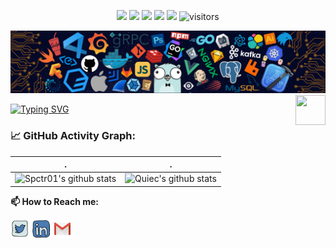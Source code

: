 <p align="center">
    <a href="https://github.com/BEPb/BEPb"><img src="https://img.shields.io/badge/status-updating-brightgreen.svg"></a>
    <a href="https://github.com/python/cpython"><img src="https://img.shields.io/badge/Python-3.9-FF1493.svg"></a>
    <a href="https://github.com/BEPb/BEPb/graphs/contributors"><img src="https://img.shields.io/github/contributors/BEPb/BEPb?color=blue"></a>
    <a href="https://github.com/BEPb/BEPb/stargazers"><img src="https://img.shields.io/github/stars/BEPb/BEPb.svg?logo=github"></a>
    <a href="https://github.com/BEPb/BEPb/network/members"><img src="https://img.shields.io/github/forks/BEPb/BEPb.svg?color=blue&logo=github"></a>
    <img src="https://visitor-badge.laobi.icu/badge?page_id=BEPb.BEPb" alt="visitors"/>   
</p>

![](./src/header_.png)
<a href="https://www.python.org/"><img src="https://upload.wikimedia.org/wikipedia/commons/c/c3/Python-logo-notext.svg" align="right" height="48" width="48" ></a>
    
[![Typing SVG](https://readme-typing-svg.herokuapp.com?color=%2336BCF7&center=true&vCenter=true&width=600&lines=Hi+there+👋,+I+am+Rakshit)](https://git.io/typing-svg)


<!--   GitHub stats graph -->
### 📈 GitHub Activity Graph:
 . | .
--- | --- 
![Spctr01's github stats](https://github-readme-stats.vercel.app/api?username=spctr01&show_icons=true&theme=radical&include_all_commits=true) | ![Quiec's github stats](https://github-readme-stats.vercel.app/api/top-langs/?username=spctr01&theme=radical&layout=compact)




**📫 How to Reach me:**
<p align="left">
<a href="https://twitter.com/spctr01" target="blank"><img align="center" src="https://github.com/spctr01/spctr01/blob/master/assets/twitter.svg" alt="BEPb" height="30" width="30" /></a>
<a href="https://www.linkedin.com/in/rakshit01" target="blank"><img align="center" src="https://github.com/spctr01/spctr01/blob/master/assets/linkedin.svg" alt="BEPb" height="30" width="30" /></a>
<a href="mailto:rakshit.rk55@gmail.com" target="blank"><img align="center" src="https://github.com/spctr01/spctr01/blob/master/assets/gmail.svg" alt="Gmail" height="30" width="30" /></a>

</p>


  
